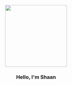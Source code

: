 <div align="center">
  <img src="https://64.media.tumblr.com/tumblr_ma4fvrTeAk1rfjowdo1_500.gifv" align="center" style="height: 200px">

  ### Hello, I'm Shaan
</div>



<!--
**sh66n/sh66n** is a ✨ _special_ ✨ repository because its `README.md` (this file) appears on your GitHub profile.

Here are some ideas to get you started:

- 🔭 I’m currently working on ...
- 🌱 I’m currently learning ...
- 👯 I’m looking to collaborate on ...
- 🤔 I’m looking for help with ...
- 💬 Ask me about ...
- 📫 How to reach me: ...
- 😄 Pronouns: ...
- ⚡ Fun fact: ...
-->
